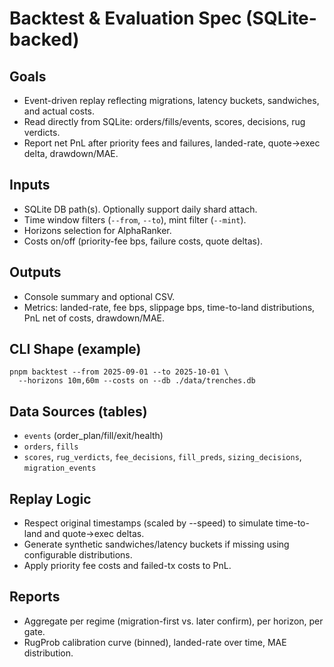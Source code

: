 # Backtest & Evaluation Spec (SQLite-backed)

## Goals

- Event-driven replay reflecting migrations, latency buckets, sandwiches, and actual costs.
- Read directly from SQLite: orders/fills/events, scores, decisions, rug verdicts.
- Report net PnL after priority fees and failures, landed-rate, quote→exec delta, drawdown/MAE.

## Inputs

- SQLite DB path(s). Optionally support daily shard attach.
- Time window filters (`--from`, `--to`), mint filter (`--mint`).
- Horizons selection for AlphaRanker.
- Costs on/off (priority-fee bps, failure costs, quote deltas).

## Outputs

- Console summary and optional CSV.
- Metrics: landed-rate, fee bps, slippage bps, time-to-land distributions, PnL net of costs, drawdown/MAE.

## CLI Shape (example)

```
pnpm backtest --from 2025-09-01 --to 2025-10-01 \
  --horizons 10m,60m --costs on --db ./data/trenches.db
```

## Data Sources (tables)

- `events` (order_plan/fill/exit/health)
- `orders`, `fills`
- `scores`, `rug_verdicts`, `fee_decisions`, `fill_preds`, `sizing_decisions`, `migration_events`

## Replay Logic

- Respect original timestamps (scaled by --speed) to simulate time-to-land and quote→exec deltas.
- Generate synthetic sandwiches/latency buckets if missing using configurable distributions.
- Apply priority fee costs and failed-tx costs to PnL.

## Reports

- Aggregate per regime (migration-first vs. later confirm), per horizon, per gate.
- RugProb calibration curve (binned), landed-rate over time, MAE distribution.

